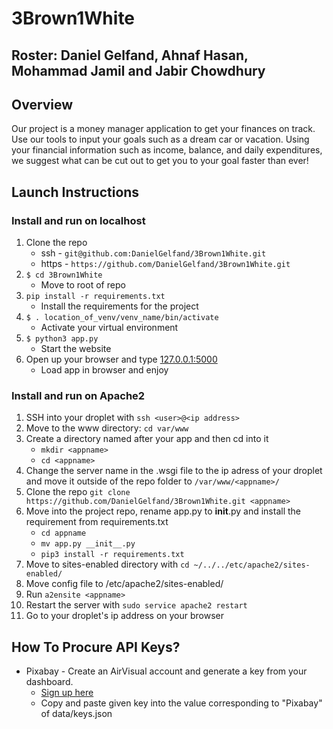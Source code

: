 # 3Brown1White

## Roster: Daniel Gelfand, Ahnaf Hasan, Mohammad Jamil and Jabir Chowdhury

## Overview 

Our project is a money manager application to get your finances on track. Use our tools to input your goals such as a dream car or vacation. Using your financial information such as income, balance, and daily expenditures, we suggest what can be cut out to get you to your goal faster than ever!

## Launch Instructions

### Install and run on localhost

1. Clone the repo
    * ssh - `git@github.com:DanielGelfand/3Brown1White.git`
    * https - `https://github.com/DanielGelfand/3Brown1White.git`
2. `$ cd 3Brown1White`
   * Move to root of repo
3. `pip install -r requirements.txt`
    * Install the requirements for the project
4.  `$ . location_of_venv/venv_name/bin/activate`
    * Activate your virtual environment
5. `$ python3 app.py`
    * Start the website
7. Open up your browser and type [127.0.0.1:5000](http://127.0.0.1:5000/)
    * Load app in browser and enjoy

### Install and run on Apache2

1. SSH into your droplet with `ssh <user>@<ip address>`
2. Move to the www directory: `cd var/www`
3. Create a directory named after your app and then cd into it
    * `mkdir <appname>`
    * `cd <appname>`
4. Change the server name in the <appname>.wsgi file to the ip adress of your droplet and move it outside of the repo folder to `/var/www/<appname>/`
5. Clone the repo `git clone https://github.com/DanielGelfand/3Brown1White.git <appname>`
6. Move into the project repo, rename app.py to __init__.py and install the requirement from requirements.txt
    * `cd appname`
    * `mv app.py __init__.py`
    * `pip3 install -r requirements.txt`
7. Move to sites-enabled directory with `cd ~/../../etc/apache2/sites-enabled/` 
8. Move config file to /etc/apache2/sites-enabled/
9. Run `a2ensite <appname>`
10. Restart the server with `sudo service apache2 restart`
11. Go to your droplet's ip address on your browser

 ## How To Procure API Keys?

 * Pixabay - Create an AirVisual account and generate a key from your dashboard.
    * [Sign up here](https://pixabay.com/service/about/api/)
    * Copy and paste given key into the value corresponding to "Pixabay" of data/keys.json


